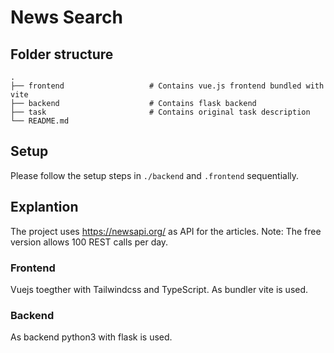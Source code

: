 # News Search

## Folder structure 

```
.
├── frontend                   # Contains vue.js frontend bundled with vite 
├── backend                    # Contains flask backend 
├── task                       # Contains original task description
└── README.md
```
##  Setup 

Please follow the setup steps in `./backend` and `.frontend` sequentially. 

## Explantion 

The project uses https://newsapi.org/ as API for the articles. Note: The free version allows 100 REST calls per day. 

### Frontend 

Vuejs toegther with Tailwindcss and TypeScript. As bundler vite is used. 

### Backend 

As backend python3 with flask is used.
